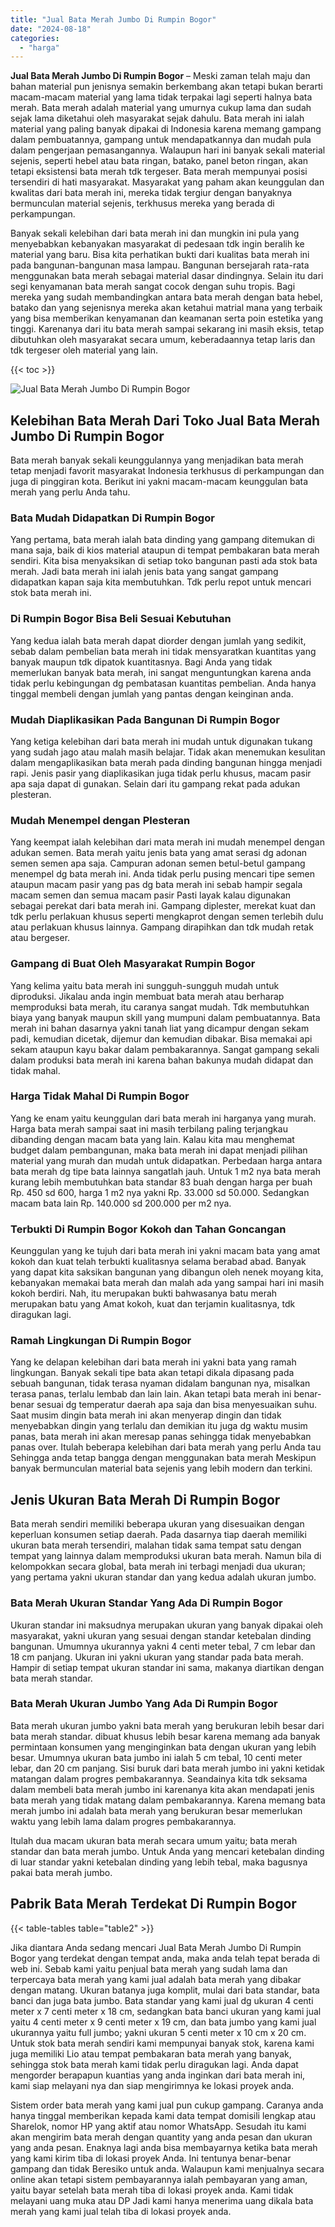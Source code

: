 ```yaml
---
title: "Jual Bata Merah Jumbo Di Rumpin Bogor"
date: "2024-08-18"
categories: 
  - "harga"
---
```


**Jual Bata Merah Jumbo Di Rumpin Bogor** – Meski zaman telah maju dan bahan material pun jenisnya semakin berkembang akan tetapi bukan berarti macam-macam material yang lama tidak terpakai lagi seperti halnya bata merah. Bata merah adalah material yang umurnya cukup lama dan sudah sejak lama diketahui oleh masyarakat sejak dahulu. Bata merah ini ialah material yang paling banyak dipakai di Indonesia karena memang gampang dalam pembuatannya, gampang untuk mendapatkannya dan mudah pula dalam pengerjaan pemasangannya. Walaupun hari ini banyak sekali material sejenis, seperti hebel atau bata ringan, batako, panel beton ringan, akan tetapi eksistensi bata merah tdk tergeser. Bata merah mempunyai posisi tersendiri di hati masyarakat. Masyarakat yang paham akan keunggulan dan kwalitas dari bata merah ini, mereka tidak tergiur dengan banyaknya bermunculan material sejenis, terkhusus mereka yang berada di perkampungan.

Banyak sekali kelebihan dari bata merah ini dan mungkin ini pula yang menyebabkan kebanyakan masyarakat di pedesaan tdk ingin beralih ke material yang baru. Bisa kita perhatikan bukti dari kualitas bata merah ini pada bangunan-bangunan masa lampau. Bangunan bersejarah rata-rata menggunakan bata merah sebagai material dasar dindingnya. Selain itu dari segi kenyamanan bata merah sangat cocok dengan suhu tropis. Bagi mereka yang sudah membandingkan antara bata merah dengan bata hebel, batako dan yang sejenisnya mereka akan ketahui matrial mana yang terbaik yang bisa memberikan kenyamanan dan keamanan serta poin estetika yang tinggi. Karenanya dari itu bata merah sampai sekarang ini masih eksis, tetap dibutuhkan oleh masyarakat secara umum, keberadaannya tetap laris dan tdk tergeser oleh material yang lain.

{{< toc >}}

![Jual Bata Merah Jumbo Di Rumpin Bogor](/images/jual-bata-merah-12.png)

## Kelebihan Bata Merah Dari Toko Jual Bata Merah Jumbo Di Rumpin Bogor

Bata merah banyak sekali keunggulannya yang menjadikan bata merah tetap menjadi favorit masyarakat Indonesia terkhusus di perkampungan dan juga di pinggiran kota. Berikut ini yakni macam-macam keunggulan bata merah yang perlu Anda tahu.

### Bata Mudah Didapatkan Di Rumpin Bogor

Yang pertama, bata merah ialah bata dinding yang gampang ditemukan di mana saja, baik di kios material ataupun di tempat pembakaran bata merah sendiri. Kita bisa menyaksikan di setiap toko bangunan pasti ada stok bata merah. Jadi bata merah ini ialah jenis bata yang sangat gampang didapatkan kapan saja kita membutuhkan. Tdk perlu repot untuk mencari stok bata merah ini.

### Di Rumpin Bogor Bisa Beli Sesuai Kebutuhan

Yang kedua ialah bata merah dapat diorder dengan jumlah yang sedikit, sebab dalam pembelian bata merah ini tidak mensyaratkan kuantitas yang banyak maupun tdk dipatok kuantitasnya. Bagi Anda yang tidak memerlukan banyak bata merah, ini sangat menguntungkan karena anda tidak perlu kebingungan dg pembatasan kuantitas pembelian. Anda hanya tinggal membeli dengan jumlah yang pantas dengan keinginan anda.

### Mudah Diaplikasikan Pada Bangunan Di Rumpin Bogor

Yang ketiga kelebihan dari bata merah ini mudah untuk digunakan tukang yang sudah jago atau malah masih belajar. Tidak akan menemukan kesulitan dalam mengaplikasikan bata merah pada dinding bangunan hingga menjadi rapi. Jenis pasir yang diaplikasikan juga tidak perlu khusus, macam pasir apa saja dapat di gunakan. Selain dari itu gampang rekat pada adukan plesteran.

### Mudah Menempel dengan Plesteran

Yang keempat ialah kelebihan dari mata merah ini mudah menempel dengan adukan semen. Bata merah yaitu jenis bata yang amat serasi dg adonan semen semen apa saja. Campuran adonan semen betul-betul gampang menempel dg bata merah ini. Anda tidak perlu pusing mencari tipe semen ataupun macam pasir yang pas dg bata merah ini sebab hampir segala macam semen dan semua macam pasir Pasti layak kalau digunakan sebagai perekat dari bata merah ini. Gampang diplester, merekat kuat dan tdk perlu perlakuan khusus seperti mengkaprot dengan semen terlebih dulu atau perlakuan khusus lainnya. Gampang dirapihkan dan tdk mudah retak atau bergeser.

### Gampang di Buat Oleh Masyarakat Rumpin Bogor

Yang kelima yaitu bata merah ini sungguh-sungguh mudah untuk diproduksi. Jikalau anda ingin membuat bata merah atau berharap memproduksi bata merah, itu caranya sangat mudah. Tdk membutuhkan biaya yang banyak maupun skill yang mumpuni dalam pembuatannya. Bata merah ini bahan dasarnya yakni tanah liat yang dicampur dengan sekam padi, kemudian dicetak, dijemur dan kemudian dibakar. Bisa memakai api sekam ataupun kayu bakar dalam pembakarannya. Sangat gampang sekali dalam produksi bata merah ini karena bahan bakunya mudah didapat dan tidak mahal.

### Harga Tidak Mahal Di Rumpin Bogor

Yang ke enam yaitu keunggulan dari bata merah ini harganya yang murah. Harga bata merah sampai saat ini masih terbilang paling terjangkau dibanding dengan macam bata yang lain. Kalau kita mau menghemat budget dalam pembangunan, maka bata merah ini dapat menjadi pilihan material yang murah dan mudah untuk didapatkan. Perbedaan harga antara bata merah dg tipe bata lainnya sangatlah jauh. Untuk 1 m2 nya bata merah kurang lebih membutuhkan bata standar 83 buah dengan harga per buah Rp. 450 sd 600, harga 1 m2 nya yakni Rp. 33.000 sd 50.000. Sedangkan macam bata lain Rp. 140.000 sd 200.000 per m2 nya.

### Terbukti Di Rumpin Bogor Kokoh dan Tahan Goncangan

Keunggulan yang ke tujuh dari bata merah ini yakni macam bata yang amat kokoh dan kuat telah terbukti kualitasnya selama berabad abad. Banyak yang dapat kita saksikan bangunan yang dibangun oleh nenek moyang kita, kebanyakan memakai bata merah dan malah ada yang sampai hari ini masih kokoh berdiri. Nah, itu merupakan bukti bahwasanya batu merah merupakan batu yang Amat kokoh, kuat dan terjamin kualitasnya, tdk diragukan lagi.

### Ramah Lingkungan Di Rumpin Bogor

Yang ke delapan kelebihan dari bata merah ini yakni bata yang ramah lingkungan. Banyak sekali tipe bata akan tetapi dikala dipasang pada sebuah bangunan, tidak terasa nyaman didalam bangunan nya, misalkan terasa panas, terlalu lembab dan lain lain. Akan tetapi bata merah ini benar-benar sesuai dg temperatur daerah apa saja dan bisa menyesuaikan suhu. Saat musim dingin bata merah ini akan menyerap dingin dan tidak menyebabkan dingin yang terlalu dan demikian itu juga dg waktu musim panas, bata merah ini akan meresap panas sehingga tidak menyebabkan panas over. Itulah beberapa kelebihan dari bata merah yang perlu Anda tau Sehingga anda tetap bangga dengan menggunakan bata merah Meskipun banyak bermunculan material bata sejenis yang lebih modern dan terkini.

## Jenis Ukuran Bata Merah Di Rumpin Bogor

Bata merah sendiri memiliki beberapa ukuran yang disesuaikan dengan keperluan konsumen setiap daerah. Pada dasarnya tiap daerah memiliki ukuran bata merah tersendiri, malahan tidak sama tempat satu dengan tempat yang lainnya dalam memproduksi ukuran bata merah. Namun bila di kelompokkan secara global, bata merah ini terbagi menjadi dua ukuran; yang pertama yakni ukuran standar dan yang kedua adalah ukuran jumbo.

### Bata Merah Ukuran Standar Yang Ada Di Rumpin Bogor

Ukuran standar ini maksudnya merupakan ukuran yang banyak dipakai oleh masyarakat, yakni ukuran yang sesuai dengan standar ketebalan dinding bangunan. Umumnya ukurannya yakni 4 centi meter tebal, 7 cm lebar dan 18 cm panjang. Ukuran ini yakni ukuran yang standar pada bata merah. Hampir di setiap tempat ukuran standar ini sama, makanya diartikan dengan bata merah standar.

### Bata Merah Ukuran Jumbo Yang Ada Di Rumpin Bogor

Bata merah ukuran jumbo yakni bata merah yang berukuran lebih besar dari bata merah standar. dibuat khusus lebih besar karena memang ada banyak permintaan konsumen yang menginginkan bata dengan ukuran yang lebih besar. Umumnya ukuran bata jumbo ini ialah 5 cm tebal, 10 centi meter lebar, dan 20 cm panjang. Sisi buruk dari bata merah jumbo ini yakni ketidak matangan dalam progres pembakarannya. Seandainya kita tdk seksama dalam membeli bata merah jumbo ini karenanya kita akan mendapati jenis bata merah yang tidak matang dalam pembakarannya. Karena memang bata merah jumbo ini adalah bata merah yang berukuran besar memerlukan waktu yang lebih lama dalam progres pembakarannya.

Itulah dua macam ukuran bata merah secara umum yaitu; bata merah standar dan bata merah jumbo. Untuk Anda yang mencari ketebalan dinding di luar standar yakni ketebalan dinding yang lebih tebal, maka bagusnya pakai bata merah jumbo.

## Pabrik Bata Merah Terdekat Di Rumpin Bogor

{{< table-tables table="table2" >}}

Jika diantara Anda sedang mencari Jual Bata Merah Jumbo Di Rumpin Bogor yang terdekat dengan tempat anda, maka anda telah tepat berada di web ini. Sebab kami yaitu penjual bata merah yang sudah lama dan terpercaya bata merah yang kami jual adalah bata merah yang dibakar dengan matang. Ukuran batanya juga komplit, mulai dari bata standar, bata banci dan juga bata jumbo. Bata standar yang kami jual dg ukuran 4 centi meter x 7 centi meter x 18 cm, sedangkan bata banci ukuran yang kami jual yaitu 4 centi meter x 9 centi meter x 19 cm, dan bata jumbo yang kami jual ukurannya yaitu full jumbo; yakni ukuran 5 centi meter x 10 cm x 20 cm. Untuk stok bata merah sendiri kami mempunyai banyak stok, karena kami juga memiliki Lio atau tempat pembakaran bata merah yang banyak, sehingga stok bata merah kami tidak perlu diragukan lagi. Anda dapat mengorder berapapun kuantias yang anda inginkan dari bata merah ini, kami siap melayani nya dan siap mengirimnya ke lokasi proyek anda.

Sistem order bata merah yang kami jual pun cukup gampang. Caranya anda hanya tinggal memberikan kepada kami data tempat domisili lengkap atau Sharelok, nomor HP yang aktif atau nomor WhatsApp. Sesudah itu kami akan mengirim bata merah dengan quantity yang anda pesan dan ukuran yang anda pesan. Enaknya lagi anda bisa membayarnya ketika bata merah yang kami kirim tiba di lokasi proyek Anda. Ini tentunya benar-benar gampang dan tidak Beresiko untuk anda. Walaupun kami menjualnya secara online akan tetapi sistem pembayarannya ialah pembayaran yang aman, yaitu bayar setelah bata merah tiba di lokasi proyek anda. Kami tidak melayani uang muka atau DP Jadi kami hanya menerima uang dikala bata merah yang kami jual telah tiba di lokasi proyek anda.
